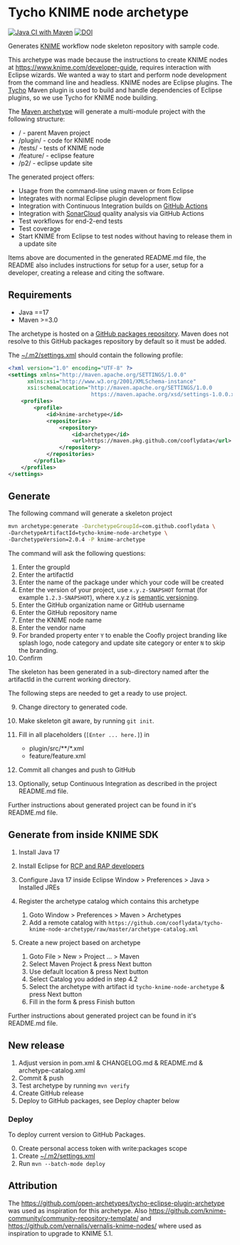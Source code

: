 # Tycho KNIME node archetype

[![Java CI with Maven](https://github.com/cooflydata/tycho-knime-node-archetype/actions/workflows/ci.yml/badge.svg)](https://github.com/cooflydata/tycho-knime-node-archetype/actions/workflows/ci.yml)
[![DOI](https://zenodo.org/badge/DOI/10.5281/zenodo.597989.svg)](https://doi.org/10.5281/zenodo.597989)

Generates [KNIME](http://www.knime.org) workflow node skeleton repository with sample code.

This archetype was made because the instructions to create KNIME nodes at https://www.knime.com/developer-guide, requires interaction with Eclipse wizards. We wanted a way to start and perform node development from the command line and headless.
KNIME nodes are Eclipse plugins. The [Tycho](https://eclipse.org/tycho/) Maven plugin is used to build and handle dependencies of Eclipse plugins, so we use Tycho for KNIME node building.

The [Maven archetype](https://maven.apache.org/guides/introduction/introduction-to-archetypes.html) will generate a multi-module project with the following structure:

* / - parent Maven project
* /plugin/ - code for KNIME node
* /tests/ - tests of KNIME node
* /feature/ - eclipse feature
* /p2/ - eclipse update site

The generated project offers:

* Usage from the command-line using maven or from Eclipse
* Integrates with normal Eclipse plugin development flow
* Integration with Continuous Integration builds on [GitHub Actions](https://docs.github.com/en/actions)
* Integration with [SonarCloud](https://sonarcloud.io) quality analysis via GitHub Actions
* Test workflows for end-2-end tests
* Test coverage
* Start KNIME from Eclipse to test nodes without having to release them in a update site

Items above are documented in the generated README.md file, the README also includes instructions for setup for a user, setup for a developer, creating a release and citing the software.

## Requirements

* Java ==17
* Maven >=3.0

The archetype is hosted on a [GitHub packages repository](https://github.com/orgs/cooflydata/packages?repo_name=tycho-knime-node-archetype).
Maven does not resolve to this GitHub packages repository by default so it must be added.

The [~/.m2/settings.xml](https://maven.apache.org/settings.html) should contain the following profile:
```xml
<?xml version="1.0" encoding="UTF-8" ?>
<settings xmlns="http://maven.apache.org/SETTINGS/1.0.0"
      xmlns:xsi="http://www.w3.org/2001/XMLSchema-instance"
      xsi:schemaLocation="http://maven.apache.org/SETTINGS/1.0.0
                          https://maven.apache.org/xsd/settings-1.0.0.xsd">
    <profiles>
        <profile>
            <id>knime-archetype</id>
            <repositories>
                <repository>
                    <id>archetype</id>
                    <url>https://maven.pkg.github.com/cooflydata</url>
                </repository>
            </repositories>
        </profile>
    </profiles>
</settings>
```

## Generate

The following command will generate a skeleton project
```sh
mvn archetype:generate -DarchetypeGroupId=com.github.cooflydata \
-DarchetypeArtifactId=tycho-knime-node-archetype \
-DarchetypeVersion=2.0.4 -P knime-archetype
```

The command will ask the following questions:

1. Enter the groupId
2. Enter the artifactId
3. Enter the name of the package under which your code will be created
4. Enter the version of your project, use `x.y.z-SNAPSHOT` format (for example `1.2.3-SNAPSHOT`), where x.y.z is [semantic versioning](http://semver.org/).
5. Enter the GitHub organization name or GitHub username
6. Enter the GitHub repository name
7. Enter the KNIME node name
8. Enter the vendor name
9. For branded property enter `Y` to enable the Coofly project branding like splash logo, node category and update site category or enter `N` to skip the branding.
9. Confirm

The skeleton has been generated in a sub-directory named after the artifactId in the current working directory.

The following steps are needed to get a ready to use project.

9. Change directory to generated code.
10. Make skeleton git aware, by running `git init`.
11. Fill in all placeholders (`[Enter ... here.]`) in

    * plugin/src/**/*.xml
    * feature/feature.xml

12. Commit all changes and push to GitHub
13. Optionally, setup Continuous Integration as described in the project README.md file.

Further instructions about generated project can be found in it's README.md file.

## Generate from inside KNIME SDK

1. Install Java 17
2. Install Eclipse for [RCP and RAP developers](ttps://www.eclipse.org/downloads/packages/installer)
3. Configure Java 17 inside Eclipse Window > Preferences > Java > Installed JREs
4. Register the archetype catalog which contains this archetype

      1. Goto Window > Preferences > Maven > Archetypes
      2. Add a remote catalog with `https://github.com/cooflydata/tycho-knime-node-archetype/raw/master/archetype-catalog.xml`

5. Create a new project based on archetype

      1. Goto File > New > Project ... > Maven
      2. Select Maven Project & press Next button
      3. Use default location & press Next button
      4. Select Catalog you added in step 4.2
      5. Select the archetype with artifact id `tycho-knime-node-archetype` & press Next button
      6. Fill in the form & press Finish button

Further instructions about generated project can be found in it's README.md file.

## New release

1. Adjust version in pom.xml & CHANGELOG.md & README.md & archetype-catalog.xml
2. Commit & push
3. Test archetype by running `mvn verify`
4. Create GitHub release
5. Deploy to GitHub packages, see Deploy chapter below

### Deploy

To deploy current version to GitHub Packages.

0. Create personal access token with write:packages scope
1. Create [~/.m2/settings.xml](https://docs.github.com/en/packages/guides/configuring-apache-maven-for-use-with-github-packages#authenticating-with-a-personal-access-token)
2. Run `mvn --batch-mode deploy`

## Attribution

The https://github.com/open-archetypes/tycho-eclipse-plugin-archetype was used as inspiration for this archetype.
Also https://github.com/knime-community/community-repository-template/ and https://github.com/vernalis/vernalis-knime-nodes/ where used as inspiration to upgrade to KNIME 5.1.

